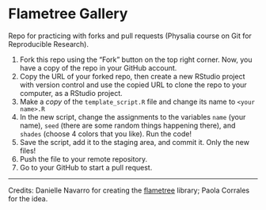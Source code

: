 # Flametree Gallery

Repo for practicing with forks and pull requests (Physalia course on Git for Reproducible Research).

1. Fork this repo using the “Fork” button on the top right corner. Now, you have a copy of the repo in your GitHub account.
2. Copy the URL of your forked repo, then create a new RStudio project with version control and use the copied URL to clone the repo to your computer, as a RStudio project.
3. Make a *copy* of the `template_script.R` file and change its name to `<your name>.R`
4. In the new script, change the assignments to the variables `name` (your name), `seed` (there are some random things happening there), and `shades` (choose 4 colors that you like). Run the code!
5. Save the script, add it to the staging area, and commit it. Only the new files! 
6. Push the file to your remote repository.
7. Go to your GitHub to start a pull request.

---

Credits: Danielle Navarro for creating the [flametree](https://github.com/djnavarro/flametree) library; Paola Corrales for the idea.
